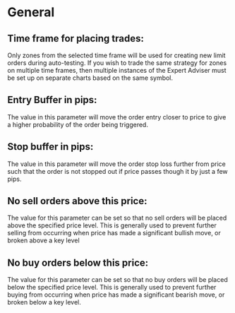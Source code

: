 # General

## **Time frame for placing trades:**

Only zones from the selected time frame will be used for creating new limit orders during auto-testing. If you wish to trade the same strategy for zones on multiple time frames, then multiple instances of the Expert Adviser must be set up on separate charts based on the same symbol.

## **Entry Buffer in pips:**

The value in this parameter will move the order entry closer to price to give a higher probability of the order being triggered.

## **Stop buffer in pips:**

The value in this parameter will move the order stop loss further from price such that the order is not stopped out if price passes though it by just a few pips.

## **No sell orders above this price:**

The value for this parameter can be set so that no sell orders will be placed above the specified price level. This is generally used to prevent further selling from occurring when price has made a significant bullish move, or broken above a key level

## **No buy orders below this price:**

The value for this parameter can be set so that no buy orders will be placed below the specified price level. This is generally used to prevent further buying from occurring when price has made a significant bearish move, or broken below a key level.

